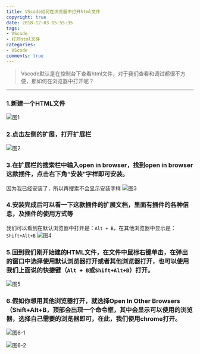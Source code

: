```yaml
---
title: VScode如何在浏览器中打开html文件
copyright: true
date: 2018-12-03 15:55:35
tags:
- VScode
- 打开html文件
categories:
- VScode
comments: true
---
```


>Vscode默认是在控制台下查看html文件，对于我们查看和调试都很不方便，那如何在浏览器中打开呢？
***

<!--more-->
### 1.新建一个HTML文件
![图1](p1.png)

### 2.点击左侧的扩展，打开扩展栏
![图2](p2.png)

### 3.在扩展栏的搜索栏中输入open in browser，找到open in browser这款插件，点击右下角“安装”字样即可安装。
因为我已经安装了，所以再搜索不会显示安装字样
![图3](p3.png)

### 4.安装完成后可以看一下这款插件的扩展文档，里面有插件的各种信息，及插件的使用方式等
我们可以看到在默认浏览器中打开是：```Alt + B```，在其他浏览器中显示是：```Shift+Alt+B```
![图4](p4.png)

### 5.回到我们刚开始建的HTML文件，在文件中鼠标右键单击，在弹出的窗口中选择使用默认浏览器打开或者其他浏览器打开，也可以使用我们上面说的快捷键（```Alt + B```或```Shift+Alt+B```）打开。
![图5](p5.png)

### 6.假如你想用其他浏览器打开，就选择Open In Other Browsers（Shift+Alt+B，顶部会出现一个命令框，其中会显示可以使用的浏览器，选择自己需要的浏览器即可，在此，我们使用chrome打开。
![图6-1](p6.png)

![图6-2](p7.png)